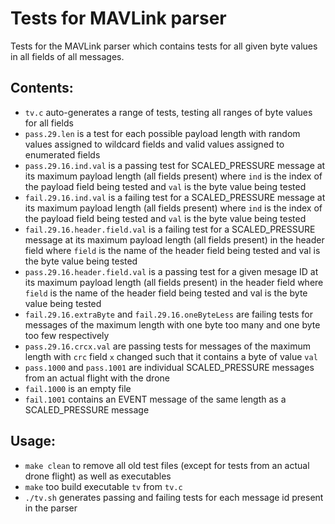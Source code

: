 # Tests for MAVLink parser

Tests for the MAVLink parser which contains tests for all given byte values in all fields of all messages.

## Contents:

* `tv.c` auto-generates a range of tests, testing all ranges of byte values for all fields
* `pass.29.len` is a test for each possible payload length with random values assigned to wildcard fields and valid values assigned to enumerated fields 
* `pass.29.16.ind.val` is a passing test for SCALED_PRESSURE message at its maximum payload length (all fields present) where `ind` is the index of the payload field being tested and `val` is the byte value being tested
* `fail.29.16.ind.val` is a failing test for a SCALED_PRESSURE message at its maximum payload length (all fields present) where `ind` is the index of the payload field being tested and `val` is the byte value being tested
* `fail.29.16.header.field.val` is a failing test for a SCALED_PRESSURE message at its maximum payload length (all fields present) in the header field where `field` is the name of the header field being tested and val is the byte value being tested
* `pass.29.16.header.field.val` is a passing test for a given mesage ID at its maximum payload length (all fields present) in the header field where `field` is the name of the header field being tested and val is the byte value being tested
* `fail.29.16.extraByte` and `fail.29.16.oneByteLess` are failing tests for messages of the maximum length with one byte too many and one byte too few respectively
* `pass.29.16.crcx.val` are passing tests for messages of the maximum length with `crc` field `x` changed such that it contains a byte of value `val` 
* `pass.1000` and `pass.1001` are individual SCALED_PRESSURE messages from an actual flight with the drone
* `fail.1000` is an empty file
* `fail.1001` contains an EVENT message of the same length as a SCALED_PRESSURE message

## Usage:

* `make clean` to remove all old test files (except for tests from an actual drone flight) as well as executables
* `make` too build executable `tv` from `tv.c`
* `./tv.sh` generates passing and failing tests for each message id present in the parser
